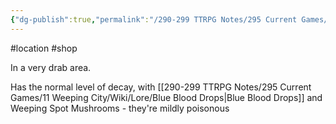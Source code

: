 ```yaml
---
{"dg-publish":true,"permalink":"/290-299 TTRPG Notes/295 Current Games/11 Weeping City/Wiki/Location/Rug Shop/"}
---
```



#location #shop 

In a very drab area.

Has the normal level of decay, with [[290-299 TTRPG Notes/295 Current Games/11 Weeping City/Wiki/Lore/Blue Blood Drops\|Blue Blood Drops]] and Weeping Spot Mushrooms - they're mildly poisonous